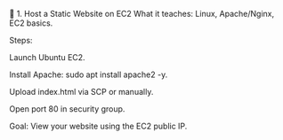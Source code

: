 🚀 1. Host a Static Website on EC2
What it teaches: Linux, Apache/Nginx, EC2 basics.

Steps:

Launch Ubuntu EC2.

Install Apache: sudo apt install apache2 -y.

Upload index.html via SCP or manually.

Open port 80 in security group.

Goal: View your website using the EC2 public IP.
